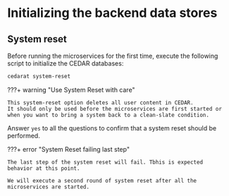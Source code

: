 # Initializing the backend data stores

## System reset

Before running the microservices for the first time, execute the following script to initialize the CEDAR databases:

```sh
cedarat system-reset
```

???+ warning "Use System Reset with care"

    This system-reset option deletes all user content in CEDAR. 
    It should only be used before the microservices are first started or when you want to bring a system back to a clean-slate condition.
    
Answer `yes` to all the questions to confirm that a system reset should be performed.

???+ error "System Reset failing last step"

    The last step of the system reset will fail. Tbhis is expected behavior at this point.

    We will execute a second round of system reset after all the microservices are started.
